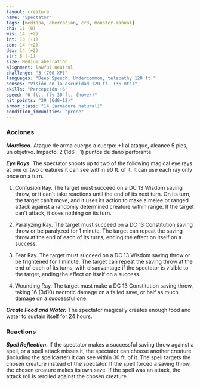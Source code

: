 ```yaml
---
layout: creature
name: "Spectator"
tags: [mediana, aberracion, cr3, monster-manual]
cha: 11 (0)
wis: 14 (+2)
int: 13 (+1)
con: 14 (+2)
dex: 14 (+2)
str: 8 (-1)
size: Medium aberration
alignment: lawful neutral
challenge: "3 (700 XP)"
languages: "Deep Speech, Undercommon, telepathy 120 ft."
senses: "Visión en la oscuridad 120 ft. (36 mts)"
skills: "Percepción +6"
speed: "0 ft., fly 30 ft. (hover)"
hit_points: "39 (6d8+12)"
armor_class: "14 (armadura natural)"
condition_immunities: "prone"
---
```


### Acciones

***Mordisco.*** Ataque de arma cuerpo a cuerpo: +1 al ataque, alcance 5 pies, un objetivo. Impacto: 2 (1d6 - 1) puntos de daño perforante.

***Eye Rays.*** The spectator shoots up to two of the following magical eye rays at one or two creatures it can see within 90 ft. of it. It can use each ray only once on a turn.

1. Confusion Ray. The target must succeed on a DC 13 Wisdom saving throw, or it can't take reactions until the end of its next turn. On its turn, the target can't move, and it uses its action to make a melee or ranged attack against a randomly determined creature within range. If the target can't attack, it does nothing on its turn.

2. Paralyzing Ray. The target must succeed on a DC 13 Constitution saving throw or be paralyzed for 1 minute. The target can repeat the saving throw at the end of each of its turns, ending the effect on itself on a success.

3. Fear Ray. The target must succeed on a DC 13 Wisdom saving throw or be frightened for 1 minute. The target can repeat the saving throw at the end of each of its turns, with disadvantage if the spectator is visible to the target, ending the effect on itself on a success.

4. Wounding Ray. The target must make a DC 13 Constitution saving throw, taking 16 (3d10) necrotic damage on a failed save, or half as much damage on a successful one.

***Create Food and Water.*** The spectator magically creates enough food and water to sustain itself for 24 hours.

### Reactions

***Spell Reflection.*** If the spectator makes a successful saving throw against a spell, or a spell attack misses it, the spectator can choose another creature (including the spellcaster) it can see within 30 ft. of it. The spell targets the chosen creature instead of the spectator. If the spell forced a saving throw, the chosen creature makes its own save. If the spell was an attack, the attack roll is rerolled against the chosen creature.